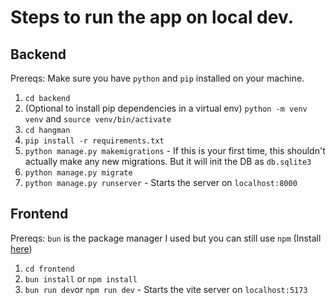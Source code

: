 # Steps to run the app on local dev.
## Backend
Prereqs: Make sure you have `python` and `pip` installed on your machine.
1. `cd backend`
2. (Optional to install pip dependencies in a virtual env) `python -m venv venv` and `source venv/bin/activate`
3. `cd hangman`
4. `pip install -r requirements.txt`
5. `python manage.py makemigrations` - If this is your first time, this shouldn't actually make any new migrations. But it will init the DB as `db.sqlite3`
6. `python manage.py migrate`
7. `python manage.py runserver` - Starts the server on `localhost:8000`

## Frontend
Prereqs: `bun` is the package manager I used but you can still use `npm` (Install [here](https://bun.sh/docs/installation))
1. `cd frontend`
2. `bun install` or `npm install`
3. `bun run dev`or `npm run dev` - Starts the vite server on `localhost:5173`